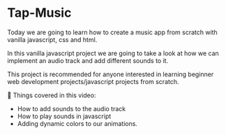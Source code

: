 # Tap-Music
Today we are going to learn how to create a music app from scratch with vanilla javascript, css and html.

In this vanilla javascript project we are going to take a look at how we can implement an audio track and add different sounds to it.

This project is recommended for anyone interested in learning beginner web development projects/javascript projects from scratch.

📕 Things covered in this video:
 
- How to add sounds to the audio track
- How to play sounds in javascript
- Adding dynamic colors to our animations.
